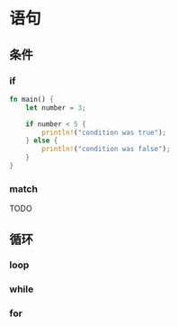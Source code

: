 # 语句

## 条件

### if

```rust
fn main() {
    let number = 3;

    if number < 5 {
        println!("condition was true");
    } else {
        println!("condition was false");
    }
}
```

### match

TODO

## 循环

### loop

### while

### for
